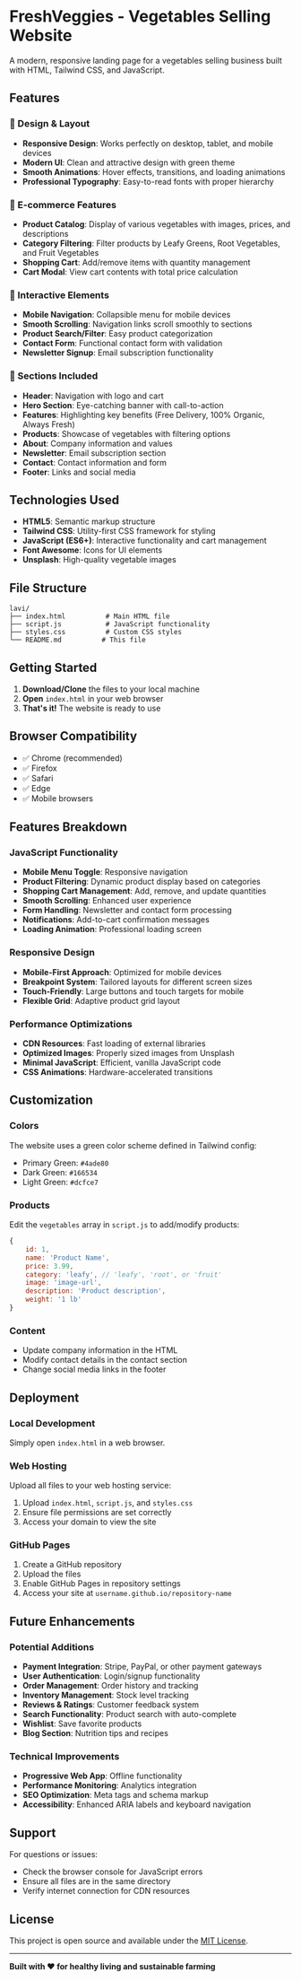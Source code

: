 # FreshVeggies - Vegetables Selling Website

A modern, responsive landing page for a vegetables selling business built with HTML, Tailwind CSS, and JavaScript.

## Features

### 🌱 Design & Layout
- **Responsive Design**: Works perfectly on desktop, tablet, and mobile devices
- **Modern UI**: Clean and attractive design with green theme
- **Smooth Animations**: Hover effects, transitions, and loading animations
- **Professional Typography**: Easy-to-read fonts with proper hierarchy

### 🛒 E-commerce Features
- **Product Catalog**: Display of various vegetables with images, prices, and descriptions
- **Category Filtering**: Filter products by Leafy Greens, Root Vegetables, and Fruit Vegetables
- **Shopping Cart**: Add/remove items with quantity management
- **Cart Modal**: View cart contents with total price calculation

### 📱 Interactive Elements
- **Mobile Navigation**: Collapsible menu for mobile devices
- **Smooth Scrolling**: Navigation links scroll smoothly to sections
- **Product Search/Filter**: Easy product categorization
- **Contact Form**: Functional contact form with validation
- **Newsletter Signup**: Email subscription functionality

### 🎨 Sections Included
- **Header**: Navigation with logo and cart
- **Hero Section**: Eye-catching banner with call-to-action
- **Features**: Highlighting key benefits (Free Delivery, 100% Organic, Always Fresh)
- **Products**: Showcase of vegetables with filtering options
- **About**: Company information and values
- **Newsletter**: Email subscription section
- **Contact**: Contact information and form
- **Footer**: Links and social media

## Technologies Used

- **HTML5**: Semantic markup structure
- **Tailwind CSS**: Utility-first CSS framework for styling
- **JavaScript (ES6+)**: Interactive functionality and cart management
- **Font Awesome**: Icons for UI elements
- **Unsplash**: High-quality vegetable images

## File Structure

```
lavi/
├── index.html          # Main HTML file
├── script.js           # JavaScript functionality
├── styles.css          # Custom CSS styles
└── README.md          # This file
```

## Getting Started

1. **Download/Clone** the files to your local machine
2. **Open** `index.html` in your web browser
3. **That's it!** The website is ready to use

## Browser Compatibility

- ✅ Chrome (recommended)
- ✅ Firefox
- ✅ Safari
- ✅ Edge
- ✅ Mobile browsers

## Features Breakdown

### JavaScript Functionality
- **Mobile Menu Toggle**: Responsive navigation
- **Product Filtering**: Dynamic product display based on categories
- **Shopping Cart Management**: Add, remove, and update quantities
- **Smooth Scrolling**: Enhanced user experience
- **Form Handling**: Newsletter and contact form processing
- **Notifications**: Add-to-cart confirmation messages
- **Loading Animation**: Professional loading screen

### Responsive Design
- **Mobile-First Approach**: Optimized for mobile devices
- **Breakpoint System**: Tailored layouts for different screen sizes
- **Touch-Friendly**: Large buttons and touch targets for mobile
- **Flexible Grid**: Adaptive product grid layout

### Performance Optimizations
- **CDN Resources**: Fast loading of external libraries
- **Optimized Images**: Properly sized images from Unsplash
- **Minimal JavaScript**: Efficient, vanilla JavaScript code
- **CSS Animations**: Hardware-accelerated transitions

## Customization

### Colors
The website uses a green color scheme defined in Tailwind config:
- Primary Green: `#4ade80`
- Dark Green: `#166534`
- Light Green: `#dcfce7`

### Products
Edit the `vegetables` array in `script.js` to add/modify products:
```javascript
{
    id: 1,
    name: 'Product Name',
    price: 3.99,
    category: 'leafy', // 'leafy', 'root', or 'fruit'
    image: 'image-url',
    description: 'Product description',
    weight: '1 lb'
}
```

### Content
- Update company information in the HTML
- Modify contact details in the contact section
- Change social media links in the footer

## Deployment

### Local Development
Simply open `index.html` in a web browser.

### Web Hosting
Upload all files to your web hosting service:
1. Upload `index.html`, `script.js`, and `styles.css`
2. Ensure file permissions are set correctly
3. Access your domain to view the site

### GitHub Pages
1. Create a GitHub repository
2. Upload the files
3. Enable GitHub Pages in repository settings
4. Access your site at `username.github.io/repository-name`

## Future Enhancements

### Potential Additions
- **Payment Integration**: Stripe, PayPal, or other payment gateways
- **User Authentication**: Login/signup functionality
- **Order Management**: Order history and tracking
- **Inventory Management**: Stock level tracking
- **Reviews & Ratings**: Customer feedback system
- **Search Functionality**: Product search with auto-complete
- **Wishlist**: Save favorite products
- **Blog Section**: Nutrition tips and recipes

### Technical Improvements
- **Progressive Web App**: Offline functionality
- **Performance Monitoring**: Analytics integration
- **SEO Optimization**: Meta tags and schema markup
- **Accessibility**: Enhanced ARIA labels and keyboard navigation

## Support

For questions or issues:
- Check the browser console for JavaScript errors
- Ensure all files are in the same directory
- Verify internet connection for CDN resources

## License

This project is open source and available under the [MIT License](LICENSE).

---

**Built with ❤️ for healthy living and sustainable farming**